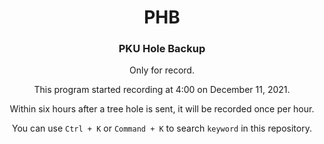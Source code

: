 <div align="center">

# PHB

### PKU Hole Backup
<div/>

Only for record.

This program started recording at 4:00 on December 11, 2021.

Within six hours after a tree hole is sent, it will be recorded once per hour.

You can use `Ctrl + K` or `Command + K` to search `keyword` in this repository.
